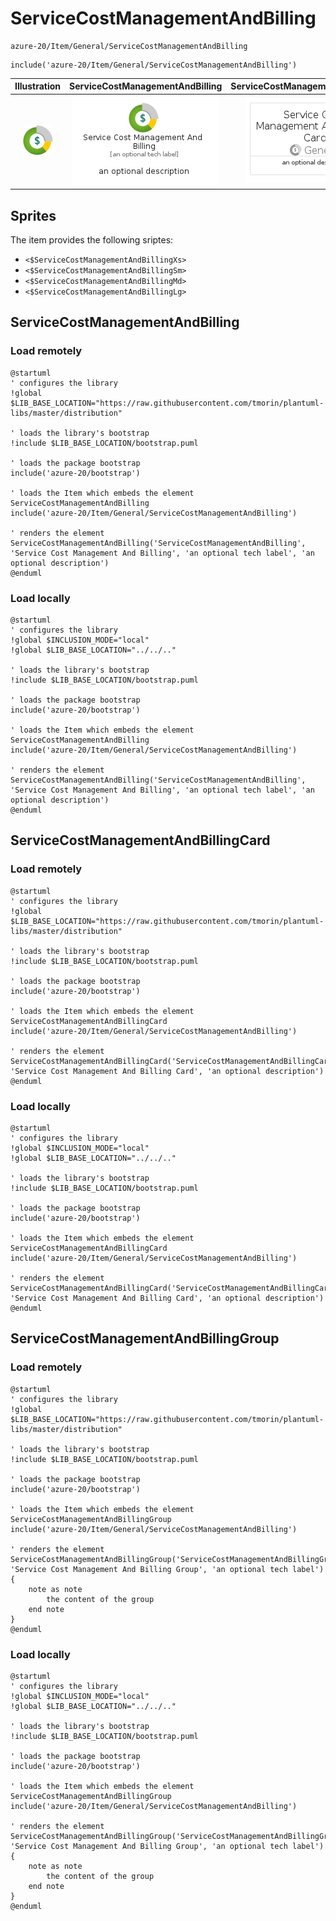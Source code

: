 # ServiceCostManagementAndBilling


```text
azure-20/Item/General/ServiceCostManagementAndBilling
```

```text
include('azure-20/Item/General/ServiceCostManagementAndBilling')
```



| Illustration | ServiceCostManagementAndBilling | ServiceCostManagementAndBillingCard | ServiceCostManagementAndBillingGroup |
| :---: | :---: | :---: | :---: |
| ![illustration for Illustration](../../../azure-20/Item/General/ServiceCostManagementAndBilling.png) | ![illustration for ServiceCostManagementAndBilling](../../../azure-20/Item/General/ServiceCostManagementAndBilling.Local.png) | ![illustration for ServiceCostManagementAndBillingCard](../../../azure-20/Item/General/ServiceCostManagementAndBillingCard.Local.png) | ![illustration for ServiceCostManagementAndBillingGroup](../../../azure-20/Item/General/ServiceCostManagementAndBillingGroup.Local.png) |



## Sprites
The item provides the following sriptes:

- `<$ServiceCostManagementAndBillingXs>`
- `<$ServiceCostManagementAndBillingSm>`
- `<$ServiceCostManagementAndBillingMd>`
- `<$ServiceCostManagementAndBillingLg>`





## ServiceCostManagementAndBilling

### Load remotely
```plantuml
@startuml
' configures the library
!global $LIB_BASE_LOCATION="https://raw.githubusercontent.com/tmorin/plantuml-libs/master/distribution"

' loads the library's bootstrap
!include $LIB_BASE_LOCATION/bootstrap.puml

' loads the package bootstrap
include('azure-20/bootstrap')

' loads the Item which embeds the element ServiceCostManagementAndBilling
include('azure-20/Item/General/ServiceCostManagementAndBilling')

' renders the element
ServiceCostManagementAndBilling('ServiceCostManagementAndBilling', 'Service Cost Management And Billing', 'an optional tech label', 'an optional description')
@enduml
```

### Load locally
```plantuml
@startuml
' configures the library
!global $INCLUSION_MODE="local"
!global $LIB_BASE_LOCATION="../../.."

' loads the library's bootstrap
!include $LIB_BASE_LOCATION/bootstrap.puml

' loads the package bootstrap
include('azure-20/bootstrap')

' loads the Item which embeds the element ServiceCostManagementAndBilling
include('azure-20/Item/General/ServiceCostManagementAndBilling')

' renders the element
ServiceCostManagementAndBilling('ServiceCostManagementAndBilling', 'Service Cost Management And Billing', 'an optional tech label', 'an optional description')
@enduml
```

## ServiceCostManagementAndBillingCard

### Load remotely
```plantuml
@startuml
' configures the library
!global $LIB_BASE_LOCATION="https://raw.githubusercontent.com/tmorin/plantuml-libs/master/distribution"

' loads the library's bootstrap
!include $LIB_BASE_LOCATION/bootstrap.puml

' loads the package bootstrap
include('azure-20/bootstrap')

' loads the Item which embeds the element ServiceCostManagementAndBillingCard
include('azure-20/Item/General/ServiceCostManagementAndBilling')

' renders the element
ServiceCostManagementAndBillingCard('ServiceCostManagementAndBillingCard', 'Service Cost Management And Billing Card', 'an optional description')
@enduml
```

### Load locally
```plantuml
@startuml
' configures the library
!global $INCLUSION_MODE="local"
!global $LIB_BASE_LOCATION="../../.."

' loads the library's bootstrap
!include $LIB_BASE_LOCATION/bootstrap.puml

' loads the package bootstrap
include('azure-20/bootstrap')

' loads the Item which embeds the element ServiceCostManagementAndBillingCard
include('azure-20/Item/General/ServiceCostManagementAndBilling')

' renders the element
ServiceCostManagementAndBillingCard('ServiceCostManagementAndBillingCard', 'Service Cost Management And Billing Card', 'an optional description')
@enduml
```

## ServiceCostManagementAndBillingGroup

### Load remotely
```plantuml
@startuml
' configures the library
!global $LIB_BASE_LOCATION="https://raw.githubusercontent.com/tmorin/plantuml-libs/master/distribution"

' loads the library's bootstrap
!include $LIB_BASE_LOCATION/bootstrap.puml

' loads the package bootstrap
include('azure-20/bootstrap')

' loads the Item which embeds the element ServiceCostManagementAndBillingGroup
include('azure-20/Item/General/ServiceCostManagementAndBilling')

' renders the element
ServiceCostManagementAndBillingGroup('ServiceCostManagementAndBillingGroup', 'Service Cost Management And Billing Group', 'an optional tech label') {
    note as note
        the content of the group
    end note
}
@enduml
```

### Load locally
```plantuml
@startuml
' configures the library
!global $INCLUSION_MODE="local"
!global $LIB_BASE_LOCATION="../../.."

' loads the library's bootstrap
!include $LIB_BASE_LOCATION/bootstrap.puml

' loads the package bootstrap
include('azure-20/bootstrap')

' loads the Item which embeds the element ServiceCostManagementAndBillingGroup
include('azure-20/Item/General/ServiceCostManagementAndBilling')

' renders the element
ServiceCostManagementAndBillingGroup('ServiceCostManagementAndBillingGroup', 'Service Cost Management And Billing Group', 'an optional tech label') {
    note as note
        the content of the group
    end note
}
@enduml
```

